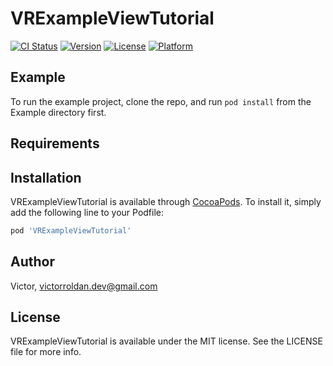 # VRExampleViewTutorial

[![CI Status](https://img.shields.io/travis/Victor/VRExampleViewTutorial.svg?style=flat)](https://travis-ci.org/Victor/VRExampleViewTutorial)
[![Version](https://img.shields.io/cocoapods/v/VRExampleViewTutorial.svg?style=flat)](https://cocoapods.org/pods/VRExampleViewTutorial)
[![License](https://img.shields.io/cocoapods/l/VRExampleViewTutorial.svg?style=flat)](https://cocoapods.org/pods/VRExampleViewTutorial)
[![Platform](https://img.shields.io/cocoapods/p/VRExampleViewTutorial.svg?style=flat)](https://cocoapods.org/pods/VRExampleViewTutorial)

## Example

To run the example project, clone the repo, and run `pod install` from the Example directory first.

## Requirements

## Installation

VRExampleViewTutorial is available through [CocoaPods](https://cocoapods.org). To install
it, simply add the following line to your Podfile:

```ruby
pod 'VRExampleViewTutorial'
```

## Author

Victor, victorroldan.dev@gmail.com

## License

VRExampleViewTutorial is available under the MIT license. See the LICENSE file for more info.
